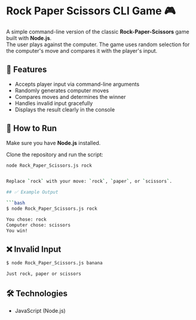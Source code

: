 
# Rock Paper Scissors CLI Game 🎮

A simple command-line version of the classic **Rock-Paper-Scissors** game built with **Node.js**.  
The user plays against the computer. The game uses random selection for the computer's move and compares it with the player's input.

## 🧠 Features

- Accepts player input via command-line arguments
- Randomly generates computer moves
- Compares moves and determines the winner
- Handles invalid input gracefully
- Displays the result clearly in the console

## 🚀 How to Run

Make sure you have **Node.js** installed.

Clone the repository and run the script:

```bash
node Rock_Paper_Scissors.js rock


Replace `rock` with your move: `rock`, `paper`, or `scissors`.

## ✅ Example Output

```bash
$ node Rock_Paper_Scissors.js rock

You chose: rock  
Computer chose: scissors  
You win!
```

## ❌ Invalid Input

```bash
$ node Rock_Paper_Scissors.js banana

Just rock, paper or scissors
```

## 🛠 Technologies

* JavaScript (Node.js)
